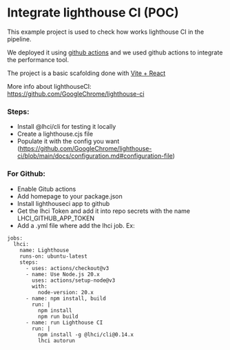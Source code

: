 # Integrate lighthouse CI (POC)

This example project is used to check how works lighthouse CI in the pipeline.

We deployed it using [github actions](https://github.com/features/actions) and we used github actions to integrate the performance tool.

The project is a basic scafolding done with [Vite + React](https://vite.dev/guide/)

More info about lighthouseCI:
https://github.com/GoogleChrome/lighthouse-ci

### Steps:

* Install @lhci/cli for testing it locally
* Create a lighthouse.cjs file
* Populate it with the config you want (https://github.com/GoogleChrome/lighthouse-ci/blob/main/docs/configuration.md#configuration-file)

### For Github:
* Enable Gitub actions
* Add homepage to your package.json
* Install lighthouseci app to github
* Get the lhci Token and add it into repo secrets with the name LHCI_GITHUB_APP_TOKEN
* Add a .yml file where add the lhci job. Ex:

```
jobs:
  lhci:
    name: Lighthouse
    runs-on: ubuntu-latest
    steps:
      - uses: actions/checkout@v3
      - name: Use Node.js 20.x
        uses: actions/setup-node@v3
        with:
          node-version: 20.x
      - name: npm install, build
        run: |
          npm install
          npm run build
      - name: run Lighthouse CI
        run: |
          npm install -g @lhci/cli@0.14.x
          lhci autorun 

